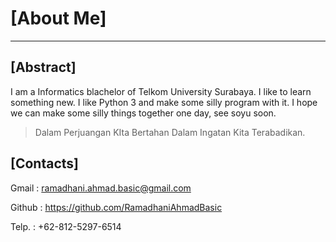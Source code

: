 [About Me]
================================================================
***
[Abstract]
----------------------------------------------------------------
I am a Informatics blachelor of Telkom University Surabaya. I
like to learn something new. I like Python 3 and make some silly
program with it. I hope we can make some silly things together
one day, see soyu soon.

> Dalam Perjuangan KIta Bertahan Dalam Ingatan Kita Terabadikan.

[Contacts]
----------------------------------------------------------------
Gmail  : ramadhani.ahmad.basic@gmail.com

Github : https://github.com/RamadhaniAhmadBasic

Telp.  : +62-812-5297-6514
